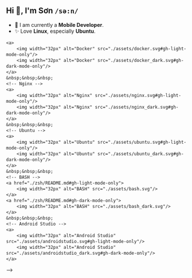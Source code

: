 ## Hi 👋, I'm Sơn `/sə:n/` 
<!-- [<img width="24px" alt="Telegram" align="right" src="./assets/telegram.svg"/>][telegram] [<img width="24px" alt="Telegram" align="right" src="./assets/telegram_dark.svg"/>][telegram-dark] [<img width="24px" alt="Facebook" align="right" src="./assets/facebook.svg"/>][facebook] [<img width="24px" alt="Facebook" align="right" src="./assets/facebook_dark.svg"/>][facebook-dark] [<img width="24px" alt="LinkedIn" align="right" src="./assets/linkedin.svg"/>][linkedin] [<img width="24px" alt="LinkedIn" align="right" src="./assets/linkedin_dark.svg"/>][linkedin-dark] -->

 - 🌱 I am currently a **Mobile Developer**.
 - ✨ Love **Linux**, especially **Ubuntu**.

<!-- ### Programming Languages : [<img width="21px" alt="SQL" align="right" src="./assets/sql.svg"/>][light] [<img width="21px" alt="SQL" align="right" src="./assets/sql_dark.svg"/>][dark] [<img width="21px" alt="Bash" align="right" src="./assets/bash.svg"/>][light] [<img width="21px" alt="Bash" align="right" src="./assets/bash_dark.svg"/>][dark] [<img width="21px" alt="Kotlin" align="right" src="./assets/kotlin.svg"/>][light] [<img width="21px" alt="Kotlin" align="right" src="./assets/kotlin_dark.svg"/>][dark] [<img width="21px" alt="Java" align="right" src="./assets/java.svg"/>][light] [<img width="21px" alt="Java" align="right" src="./assets/java_dark.svg"/>][dark] [<img width="21px" alt="Android" align="right" src="./assets/android.svg"/>][light] [<img width="21px" alt="Android" align="right" src="./assets/android_dark.svg"/>][dark]

### Tools : [<img width="21px" alt="Android Studio" align="right" src="./assets/androidstudio.svg"/>][light] [<img width="21px" alt="Android Studio" align="right" src="./assets/androidstudio_dark.svg"/>][dark] [<img width="21px" alt="Linux" align="right" src="./assets/linux.svg"/>][light] [<img width="21px" alt="Linux" align="right" src="./assets/linux_dark.svg"/>][dark] [<img width="21px" alt="Google Cloud" align="right" src="./assets/googlecloud.svg"/>][light] [<img width="21px" alt="Google Cloud" align="right" src="./assets/googlecloud_dark.svg"/>][dark] [<img width="21px" alt="Docker" align="right" src="./assets/docker.svg"/>][light] [<img width="21px" alt="Docker" align="right" src="./assets/docker_dark.svg"/>][dark] -->

<!-- ### Workspace Setups -->
<!-- <div align="center">
    <!-- Docker -->
    <a>
        <img width="32px" alt="Docker" src="./assets/docker.svg#gh-light-mode-only"/>
        <img width="32px" alt="Docker" src="./assets/docker_dark.svg#gh-dark-mode-only"/>
    </a>
    &nbsp;&nbsp;&nbsp;
    <!-- Nginx -->
    <a>
        <img width="32px" alt="Nginx" src="./assets/nginx.svg#gh-light-mode-only"/>
        <img width="32px" alt="Nginx" src="./assets/nginx_dark.svg#gh-dark-mode-only"/>
    </a>
    &nbsp;&nbsp;&nbsp;
    <!-- Ubuntu -->
    <a>
        <img width="32px" alt="Ubuntu" src="./assets/ubuntu.svg#gh-light-mode-only"/>
        <img width="32px" alt="Ubuntu" src="./assets/ubuntu_dark.svg#gh-dark-mode-only"/>
    </a>
    &nbsp;&nbsp;&nbsp;
    <!-- BASH -->
    <a href="./zsh/README.md#gh-light-mode-only">
        <img width="32px" alt="BASH" src="./assets/bash.svg"/>
    </a>
    <a href="./zsh/README.md#gh-dark-mode-only">
        <img width="32px" alt="BASH" src="./assets/bash_dark.svg"/>
    </a>
    &nbsp;&nbsp;&nbsp;
    <!-- Android Studio -->
    <a>
        <img width="32px" alt="Android Studio" src="./assets/androidstudio.svg#gh-light-mode-only"/>
        <img width="32px" alt="Android Studio" src="./assets/androidstudio_dark.svg#gh-dark-mode-only"/>
    </a>
</div> -->

<!-- [telegram]:https://t.me/sowntt#gh-light-mode-only
[telegram-dark]:https://t.me/sowntt#gh-dark-mode-only
[facebook]:https://www.facebook.com/thaison181/#gh-light-mode-only
[facebook-dark]:https://www.facebook.com/thaison181/#gh-dark-mode-only
[linkedin]:https://www.linkedin.com/in/sownt#gh-light-mode-only
[linkedin-dark]:https://www.linkedin.com/in/sownt#gh-dark-mode-only
[light]:#gh-light-mode-only
[dark]:#gh-dark-mode-only -->

<!--
**vosxvo/vosxvo** is a ✨ _special_ ✨ repository because its `README.md` (this file) appears on your GitHub profile.

Here are some ideas to get you started:

- 🔭 I’m currently working on ...
- 🌱 I’m currently learning ...
- 👯 I’m looking to collaborate on ...
- 🤔 I’m looking for help with ...
- 💬 Ask me about ...
- 📫 How to reach me: ...
- 😄 Pronouns: ...
- ⚡ Fun fact: ...
-->

